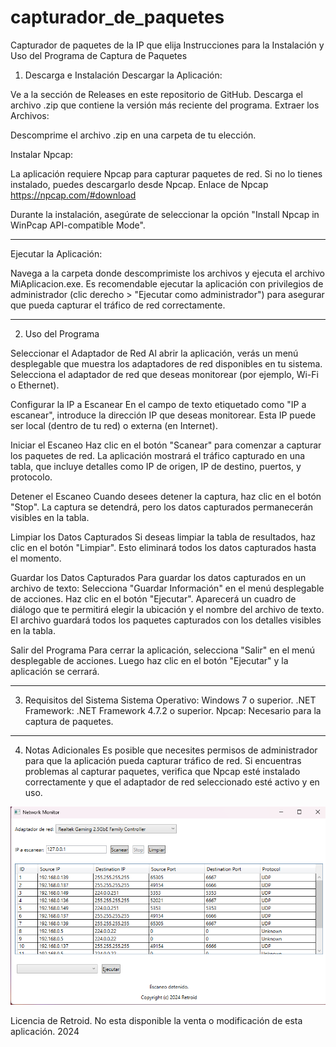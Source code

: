 # capturador_de_paquetes
Capturador de paquetes de la IP que elija
Instrucciones para la Instalación y Uso del Programa de Captura de Paquetes
1. Descarga e Instalación
Descargar la Aplicación:

Ve a la sección de Releases en este repositorio de GitHub.
Descarga el archivo .zip que contiene la versión más reciente del programa.
Extraer los Archivos:

Descomprime el archivo .zip en una carpeta de tu elección.

Instalar Npcap:

La aplicación requiere Npcap para capturar paquetes de red.
Si no lo tienes instalado, puedes descargarlo desde Npcap.
Enlace de Npcap https://npcap.com/#download

Durante la instalación, asegúrate de seleccionar la opción "Install Npcap in WinPcap API-compatible Mode".

----------------------------------------------------------------------------------------------------------------------------------------------------------------------------------------------------------------------------------

Ejecutar la Aplicación:

Navega a la carpeta donde descomprimiste los archivos y ejecuta el archivo MiAplicacion.exe.
Es recomendable ejecutar la aplicación con privilegios de administrador (clic derecho > "Ejecutar como administrador") para asegurar que pueda capturar el tráfico de red correctamente.

----------------------------------------------------------------------------------------------------------------------------------------------------------------------------------------------------------------------------------

2. Uso del Programa

Seleccionar el Adaptador de Red
Al abrir la aplicación, verás un menú desplegable que muestra los adaptadores de red disponibles en tu sistema.
Selecciona el adaptador de red que deseas monitorear (por ejemplo, Wi-Fi o Ethernet).

Configurar la IP a Escanear
En el campo de texto etiquetado como "IP a escanear", introduce la dirección IP que deseas monitorear.
Esta IP puede ser local (dentro de tu red) o externa (en Internet).

Iniciar el Escaneo
Haz clic en el botón "Scanear" para comenzar a capturar los paquetes de red.
La aplicación mostrará el tráfico capturado en una tabla, que incluye detalles como IP de origen, IP de destino, puertos, y protocolo.

Detener el Escaneo
Cuando desees detener la captura, haz clic en el botón "Stop".
La captura se detendrá, pero los datos capturados permanecerán visibles en la tabla.

Limpiar los Datos Capturados
Si deseas limpiar la tabla de resultados, haz clic en el botón "Limpiar".
Esto eliminará todos los datos capturados hasta el momento.

Guardar los Datos Capturados
Para guardar los datos capturados en un archivo de texto:
Selecciona "Guardar Información" en el menú desplegable de acciones.
Haz clic en el botón "Ejecutar".
Aparecerá un cuadro de diálogo que te permitirá elegir la ubicación y el nombre del archivo de texto.
El archivo guardará todos los paquetes capturados con los detalles visibles en la tabla.

Salir del Programa
Para cerrar la aplicación, selecciona "Salir" en el menú desplegable de acciones.
Luego haz clic en el botón "Ejecutar" y la aplicación se cerrará.

----------------------------------------------------------------------------------------------------------------------------------------------------------------------------------------------------------------------------------

3. Requisitos del Sistema
Sistema Operativo: Windows 7 o superior.
.NET Framework: .NET Framework 4.7.2 o superior.
Npcap: Necesario para la captura de paquetes.

----------------------------------------------------------------------------------------------------------------------------------------------------------------------------------------------------------------------------------

4. Notas Adicionales
Es posible que necesites permisos de administrador para que la aplicación pueda capturar tráfico de red.
Si encuentras problemas al capturar paquetes, verifica que Npcap esté instalado correctamente y que el adaptador de red seleccionado esté activo y en uso.

![Imagen ejemplo](https://github.com/retroid0/capturador_de_paquetes/blob/main/capturador.png)


Licencia de Retroid. No esta disponible la venta o modificación de esta aplicación. 2024
